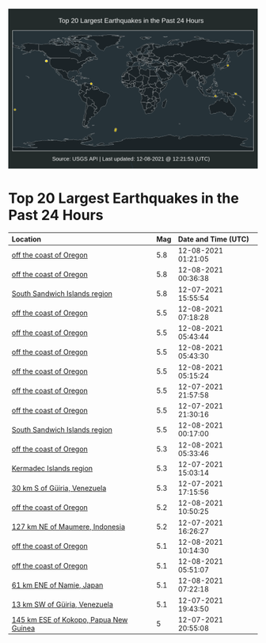 ![Map](./map.png)

# Top 20 Largest Earthquakes in the Past 24 Hours

| Location | Mag | Date and Time (UTC) |
|:---|:---|:---|
| [off the coast of Oregon](https://earthquake.usgs.gov/earthquakes/eventpage/us6000gaag) | 5.8 | 12-08-2021 01:21:05 |
| [off the coast of Oregon](https://earthquake.usgs.gov/earthquakes/eventpage/us6000ga9w) | 5.8 | 12-08-2021 00:36:38 |
| [South Sandwich Islands region](https://earthquake.usgs.gov/earthquakes/eventpage/us6000ga3a) | 5.8 | 12-07-2021 15:55:54 |
| [off the coast of Oregon](https://earthquake.usgs.gov/earthquakes/eventpage/us6000gae3) | 5.5 | 12-08-2021 07:18:28 |
| [off the coast of Oregon](https://earthquake.usgs.gov/earthquakes/eventpage/us6000gadh) | 5.5 | 12-08-2021 05:43:44 |
| [off the coast of Oregon](https://earthquake.usgs.gov/earthquakes/eventpage/us6000gacx) | 5.5 | 12-08-2021 05:43:30 |
| [off the coast of Oregon](https://earthquake.usgs.gov/earthquakes/eventpage/us6000gacn) | 5.5 | 12-08-2021 05:15:24 |
| [off the coast of Oregon](https://earthquake.usgs.gov/earthquakes/eventpage/us6000ga8s) | 5.5 | 12-07-2021 21:57:58 |
| [off the coast of Oregon](https://earthquake.usgs.gov/earthquakes/eventpage/us6000ga8i) | 5.5 | 12-07-2021 21:30:16 |
| [South Sandwich Islands region](https://earthquake.usgs.gov/earthquakes/eventpage/us6000ga9r) | 5.5 | 12-08-2021 00:17:00 |
| [off the coast of Oregon](https://earthquake.usgs.gov/earthquakes/eventpage/us6000gacv) | 5.3 | 12-08-2021 05:33:46 |
| [Kermadec Islands region](https://earthquake.usgs.gov/earthquakes/eventpage/us6000ga2s) | 5.3 | 12-07-2021 15:03:14 |
| [30 km S of Güiria, Venezuela](https://earthquake.usgs.gov/earthquakes/eventpage/us6000ga4p) | 5.3 | 12-07-2021 17:15:56 |
| [off the coast of Oregon](https://earthquake.usgs.gov/earthquakes/eventpage/us6000gafl) | 5.2 | 12-08-2021 10:50:25 |
| [127 km NE of Maumere, Indonesia](https://earthquake.usgs.gov/earthquakes/eventpage/us6000ga40) | 5.2 | 12-07-2021 16:26:27 |
| [off the coast of Oregon](https://earthquake.usgs.gov/earthquakes/eventpage/us6000gafa) | 5.1 | 12-08-2021 10:14:30 |
| [off the coast of Oregon](https://earthquake.usgs.gov/earthquakes/eventpage/us6000gad4) | 5.1 | 12-08-2021 05:51:07 |
| [61 km ENE of Namie, Japan](https://earthquake.usgs.gov/earthquakes/eventpage/us6000gae5) | 5.1 | 12-08-2021 07:22:18 |
| [13 km SW of Güiria, Venezuela](https://earthquake.usgs.gov/earthquakes/eventpage/us6000ga6a) | 5.1 | 12-07-2021 19:43:50 |
| [145 km ESE of Kokopo, Papua New Guinea](https://earthquake.usgs.gov/earthquakes/eventpage/us6000ga81) | 5 | 12-07-2021 20:55:08 |

